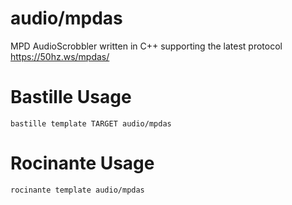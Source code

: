 # audio/mpdas
MPD AudioScrobbler written in C++ supporting the latest protocol
https://50hz.ws/mpdas/

# Bastille Usage
```shell
bastille template TARGET audio/mpdas
```

# Rocinante Usage
```shell
rocinante template audio/mpdas
```
